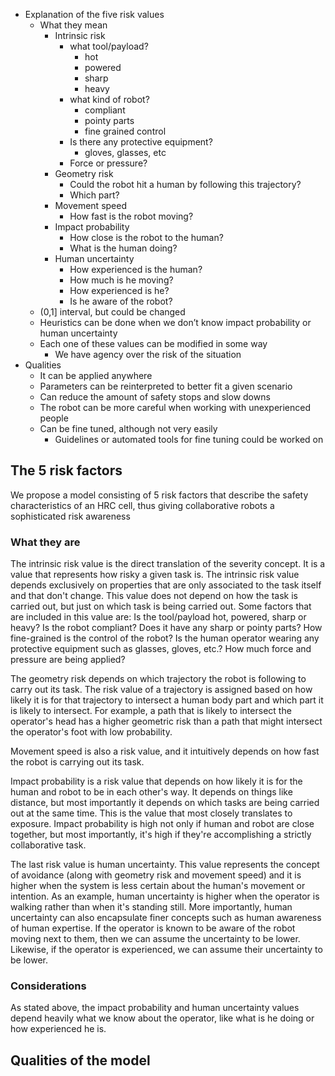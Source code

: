 - Explanation of the five risk values
    - What they mean
        - Intrinsic risk
            - what tool/payload?
                - hot
                - powered
                - sharp
                - heavy
            - what kind of robot?
                - compliant
                - pointy parts
                - fine grained control
            - Is there any protective equipment?
                - gloves, glasses, etc
            - Force or pressure?
        - Geometry risk
            - Could the robot hit a human by following this trajectory?
            - Which part?
        - Movement speed
            - How fast is the robot moving?
        - Impact probability
            - How close is the robot to the human?
            - What is the human doing?
        - Human uncertainty
            - How experienced is the human?
            - How much is he moving?
            - How experienced is he?
            - Is he aware of the robot?
    - (0,1] interval, but could be changed
    - Heuristics can be done when we don’t know impact probability or human uncertainty
    - Each one of these values can be modified in some way
        - We have agency over the risk of the situation
- Qualities
    - It can be applied anywhere
    - Parameters can be reinterpreted to better fit a given scenario
    - Can reduce the amount of safety stops and slow downs
    - The robot can be more careful when working with unexperienced people
    - Can be fine tuned, although not very easily
        - Guidelines or automated tools for fine tuning could be worked on

## The 5 risk factors
We propose a model consisting of 5 risk factors that describe the safety characteristics of an HRC cell, thus giving collaborative robots a sophisticated risk awareness

### What they are
The intrinsic risk value is the direct translation of the severity concept. It is a value that represents how risky a given task is. The intrinsic risk value depends exclusively on properties that are only associated to the task itself and that don't change. This value does not depend on how the task is carried out, but just on which task is being carried out.
Some factors that are included in this value are:
Is the tool/payload hot, powered, sharp or heavy?
Is the robot compliant? Does it have any sharp or pointy parts?
How fine-grained is the control of the robot?
Is the human operator wearing any protective equipment such as glasses, gloves, etc.?
How much force and pressure are being applied?

The geometry risk depends on which trajectory the robot is following to carry out its task. The risk value of a trajectory is assigned based on how likely it is for that trajectory to intersect a human body part and which part it is likely to intersect. For example, a path that is likely to intersect the operator's head has a higher geometric risk than a path that might intersect the operator's foot with low probability.

Movement speed is also a risk value, and it intuitively depends on how fast the robot is carrying out its task.

Impact probability is a risk value that depends on how likely it is for the human and robot to be in each other's way. It depends on things like distance, but most importantly it depends on which tasks are being carried out at the same time. This is the value that most closely translates to exposure. Impact probability is high not only if human and robot are close together, but most importantly, it's high if they're accomplishing a strictly collaborative task.

The last risk value is human uncertainty. This value represents the concept of avoidance (along with geometry risk and movement speed) and it is higher when the system is less certain about the human's movement or intention. As an example, human uncertainty is higher when the operator is walking rather than when it's standing still. More importantly, human uncertainty can also encapsulate finer concepts such as human awareness of human expertise. If the operator is known to be aware of the robot moving next to them, then we can assume the uncertainty to be lower. Likewise, if the operator is experienced, we can assume their uncertainty to be lower.

### Considerations
As stated above, the impact probability and human uncertainty values depend heavily what we know about the operator, like what is he doing or how experienced he is.

## Qualities of the model